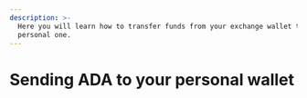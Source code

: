 ```yaml
---
description: >-
  Here you will learn how to transfer funds from your exchange wallet to your
  personal one.
---
```


# Sending ADA to your personal wallet

